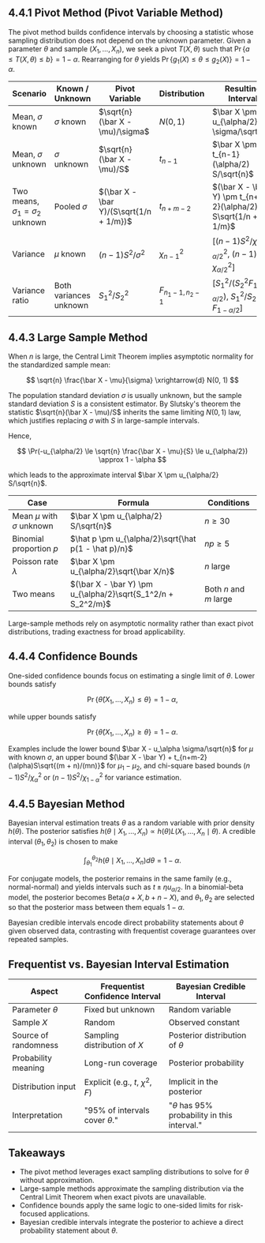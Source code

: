 ## 4.4.1 Pivot Method (Pivot Variable Method)

The pivot method builds confidence intervals by choosing a statistic whose sampling distribution does not depend on the unknown parameter. Given a parameter $\theta$ and sample $(X_1, \ldots, X_n)$, we seek a pivot $T(X, \theta)$ such that $\Pr\{a \le T(X, \theta) \le b\} = 1 - \alpha$. Rearranging for $\theta$ yields $\Pr\{g_1(X) \le \theta \le g_2(X)\} = 1 - \alpha$.

| Scenario | Known / Unknown | Pivot Variable | Distribution | Resulting Interval |
| --- | --- | --- | --- | --- |
| Mean, $\sigma$ known | $\sigma$ known | $\sqrt{n} (\bar X - \mu)/\sigma$ | $N(0, 1)$ | $\bar X \pm u_{\alpha/2} \sigma/\sqrt{n}$ |
| Mean, $\sigma$ unknown | $\sigma$ unknown | $\sqrt{n} (\bar X - \mu)/S$ | $t_{n-1}$ | $\bar X \pm t_{n-1}(\alpha/2) S/\sqrt{n}$ |
| Two means, $\sigma_1 = \sigma_2$ unknown | Pooled $\sigma$ | $(\bar X - \bar Y)/(S\sqrt{1/n + 1/m})$ | $t_{n+m-2}$ | $(\bar X - \bar Y) \pm t_{n+m-2}(\alpha/2) S\sqrt{1/n + 1/m}$ |
| Variance | $\mu$ known | $(n-1)S^2/\sigma^2$ | $\chi^2_{n-1}$ | $\bigl[(n-1)S^2/\chi^2_{1-\alpha/2},\ (n-1)S^2/\chi^2_{\alpha/2}\bigr]$ |
| Variance ratio | Both variances unknown | $S_1^2/S_2^2$ | $F_{n_1-1, n_2-1}$ | $\bigl[S_1^2/(S_2^2 F_{1-\alpha/2}),\ S_1^2/S_2^2 \cdot F_{1-\alpha/2}\bigr]$ |

## 4.4.3 Large Sample Method

When $n$ is large, the Central Limit Theorem implies asymptotic normality for the standardized sample mean:

$$
\sqrt{n} \frac{\bar X - \mu}{\sigma} \xrightarrow{d} N(0, 1)
$$

The population standard deviation $\sigma$ is usually unknown, but the sample standard deviation $S$ is a consistent estimator. By Slutsky's theorem the statistic $\sqrt{n}(\bar X - \mu)/S$ inherits the same limiting $N(0, 1)$ law, which justifies replacing $\sigma$ with $S$ in large-sample intervals.

Hence,

<!-- $$
\Pr\left\{-u_{\alpha/2} \le \sqrt{n}\frac{\bar X - \mu}{S} \le u_{\alpha/2}\right\} \approx 1 - \alpha
$$ -->
$$
\Pr(-u_{\alpha/2} \le \sqrt{n} \frac{\bar X - \mu}{S} \le u_{\alpha/2}) \approx 1 - \alpha
$$


which leads to the approximate interval $\bar X \pm u_{\alpha/2} S/\sqrt{n}$.

| Case | Formula | Conditions |
| --- | --- | --- |
| Mean $\mu$ with $\sigma$ unknown | $\bar X \pm u_{\alpha/2} S/\sqrt{n}$ | $n \ge 30$ |
| Binomial proportion $p$ | $\hat p \pm u_{\alpha/2}\sqrt{\hat p(1 - \hat p)/n}$ | $np \ge 5$ |
| Poisson rate $\lambda$ | $\bar X \pm u_{\alpha/2}\sqrt{\bar X/n}$ | $n$ large |
| Two means | $(\bar X - \bar Y) \pm u_{\alpha/2}\sqrt{S_1^2/n + S_2^2/m}$ | Both $n$ and $m$ large |

Large-sample methods rely on asymptotic normality rather than exact pivot distributions, trading exactness for broad applicability.

## 4.4.4 Confidence Bounds

One-sided confidence bounds focus on estimating a single limit of $\theta$. Lower bounds satisfy

$$
\Pr\{\hat\theta(X_1, \ldots, X_n) \le \theta\} = 1 - \alpha,
$$

while upper bounds satisfy

$$
\Pr\{\hat\theta(X_1, \ldots, X_n) \ge \theta\} = 1 - \alpha.
$$

Examples include the lower bound $\bar X - u_\alpha \sigma/\sqrt{n}$ for $\mu$ with known $\sigma$, an upper bound $(\bar X - \bar Y) + t_{n+m-2}(\alpha)S\sqrt{(m + n)/(mn)}$ for $\mu_1 - \mu_2$, and chi-square based bounds $(n - 1)S^2/\chi^2_\alpha$ or $(n - 1)S^2/\chi^2_{1-\alpha}$ for variance estimation.

## 4.4.5 Bayesian Method

Bayesian interval estimation treats $\theta$ as a random variable with prior density $h(\theta)$. The posterior satisfies $h(\theta \mid X_1, \ldots, X_n) \propto h(\theta)L(X_1, \ldots, X_n \mid \theta)$. A credible interval $(\theta_1, \theta_2)$ is chosen to make

$$
\int_{\theta_1}^{\theta_2} h(\theta \mid X_1, \ldots, X_n) d\theta = 1 - \alpha.
$$

For conjugate models, the posterior remains in the same family (e.g., normal-normal) and yields intervals such as $t \pm \eta u_{\alpha/2}$. In a binomial-beta model, the posterior becomes $\text{Beta}(a + X, b + n - X)$, and $\theta_1, \theta_2$ are selected so that the posterior mass between them equals $1 - \alpha$.

Bayesian credible intervals encode direct probability statements about $\theta$ given observed data, contrasting with frequentist coverage guarantees over repeated samples.

## Frequentist vs. Bayesian Interval Estimation

| Aspect | Frequentist Confidence Interval | Bayesian Credible Interval |
| --- | --- | --- |
| Parameter $\theta$ | Fixed but unknown | Random variable |
| Sample $X$ | Random | Observed constant |
| Source of randomness | Sampling distribution of $X$ | Posterior distribution of $\theta$ |
| Probability meaning | Long-run coverage | Posterior probability |
| Distribution input | Explicit (e.g., $t$, $\chi^2$, $F$) | Implicit in the posterior |
| Interpretation | "95% of intervals cover $\theta$." | "$\theta$ has 95% probability in this interval." |

## Takeaways

- The pivot method leverages exact sampling distributions to solve for $\theta$ without approximation.
- Large-sample methods approximate the sampling distribution via the Central Limit Theorem when exact pivots are unavailable.
- Confidence bounds apply the same logic to one-sided limits for risk-focused applications.
- Bayesian credible intervals integrate the posterior to achieve a direct probability statement about $\theta$.

